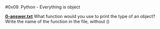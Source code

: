 #0x09. Python - Everything is object

**[0-answer.txt](./0-answer.txt)** What function would you use to print the type of an object?
 Write the name of the function in the file, without ()
